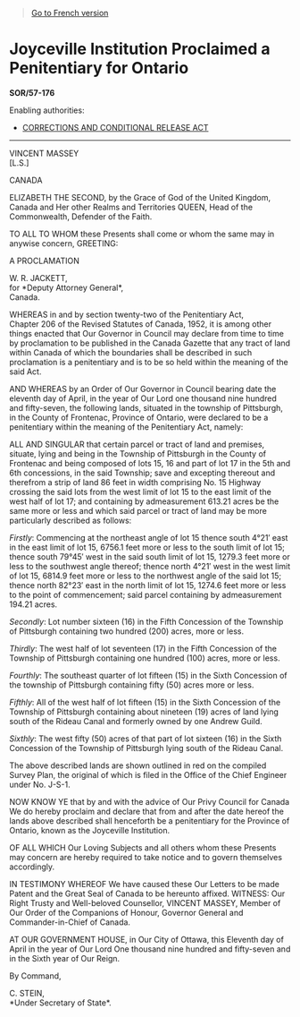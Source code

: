 > [Go to French version](/fr/Règlements/Décrets,%20ordonnances%20et%20règlements%20statutaires/57/176.md)

# Joyceville Institution Proclaimed a Penitentiary for Ontario

**SOR/57-176**

Enabling authorities: 
- [CORRECTIONS AND CONDITIONAL RELEASE ACT](/en/Acts/Statutes%20of%20Canada/1992/c.%2020.md)

----------


<p>VINCENT MASSEY<br />[L.S.]<br /></p>

CANADA

ELIZABETH THE SECOND, by the Grace of God of the United Kingdom, Canada and Her other Realms and Territories QUEEN, Head of the Commonwealth, Defender of the Faith.

TO ALL TO WHOM these Presents shall come or whom the same may in anywise concern, GREETING:

A PROCLAMATION


<p>W. R. JACKETT,<br />for *Deputy Attorney General*,<br />Canada.<br /></p>

WHEREAS in and by section twenty-two of the Penitentiary Act, Chapter 206 of the Revised Statutes of Canada, 1952, it is among other things enacted that Our Governor in Council may declare from time to time by proclamation to be published in the Canada Gazette that any tract of land within Canada of which the boundaries shall be described in such proclamation is a penitentiary and is to be so held within the meaning of the said Act.

AND WHEREAS by an Order of Our Governor in Council bearing date the eleventh day of April, in the year of Our Lord one thousand nine hundred and fifty-seven, the following lands, situated in the township of Pittsburgh, in the County of Frontenac, Province of Ontario, were declared to be a penitentiary within the meaning of the Penitentiary Act, namely:

ALL AND SINGULAR that certain parcel or tract of land and premises, situate, lying and being in the Township of Pittsburgh in the County of Frontenac and being composed of lots 15, 16 and part of lot 17 in the 5th and 6th concessions, in the said Township; save and excepting thereout and therefrom a strip of land 86 feet in width comprising No. 15 Highway crossing the said lots from the west limit of lot 15 to the east limit of the west half of lot 17; and containing by admeasurement 613.21 acres be the same more or less and which said parcel or tract of land may be more particularly described as follows:

*Firstly*: Commencing at the northeast angle of lot 15 thence south 4°21′ east in the east limit of lot 15, 6756.1 feet more or less to the south limit of lot 15; thence south 79°45′ west in the said south limit of lot 15, 1279.3 feet more or less to the southwest angle thereof; thence north 4°21′ west in the west limit of lot 15, 6814.9 feet more or less to the northwest angle of the said lot 15; thence north 82°23′ east in the north limit of lot 15, 1274.6 feet more or less to the point of commencement; said parcel containing by admeasurement 194.21 acres.



*Secondly*: Lot number sixteen (16) in the Fifth Concession of the Township of Pittsburgh containing two hundred (200) acres, more or less.



*Thirdly*: The west half of lot seventeen (17) in the Fifth Concession of the Township of Pittsburgh containing one hundred (100) acres, more or less.



*Fourthly*: The southeast quarter of lot fifteen (15) in the Sixth Concession of the township of Pittsburgh containing fifty (50) acres more or less.



*Fifthly*: All of the west half of lot fifteen (15) in the Sixth Concession of the Township of Pittsburgh containing about nineteen (19) acres of land lying south of the Rideau Canal and formerly owned by one Andrew Guild.



*Sixthly*: The west fifty (50) acres of that part of lot sixteen (16) in the Sixth Concession of the Township of Pittsburgh lying south of the Rideau Canal.





The above described lands are shown outlined in red on the compiled Survey Plan, the original of which is filed in the Office of the Chief Engineer under No. J-S-1.

NOW KNOW YE that by and with the advice of Our Privy Council for Canada We do hereby proclaim and declare that from and after the date hereof the lands above described shall henceforth be a penitentiary for the Province of Ontario, known as the Joyceville Institution.

OF ALL WHICH Our Loving Subjects and all others whom these Presents may concern are hereby required to take notice and to govern themselves accordingly.

IN TESTIMONY WHEREOF We have caused these Our Letters to be made Patent and the Great Seal of Canada to be hereunto affixed. WITNESS: Our Right Trusty and Well-beloved Counsellor, VINCENT MASSEY, Member of Our Order of the Companions of Honour, Governor General and Commander-in-Chief of Canada.

AT OUR GOVERNMENT HOUSE, in Our City of Ottawa, this Eleventh day of April in the year of Our Lord One thousand nine hundred and fifty-seven and in the Sixth year of Our Reign.

By Command,
<p>C. STEIN,<br />*Under Secretary of State*.<br /></p>


